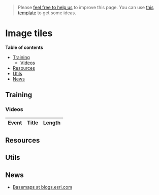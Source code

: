 > Please [feel free to help us](#contributions) to improve this page. You can use [this template](https://github.com/esri-es/awesome-arcgis/blob/master/RESOURCE_PAGE_TEMPLATE.md) to get some ideas.

# Image tiles
<!-- START doctoc generated TOC please keep comment here to allow auto update -->
<!-- DON'T EDIT THIS SECTION, INSTEAD RE-RUN doctoc TO UPDATE -->
**Table of contents**

- [Training](#training)
  - [Videos](#videos)
- [Resources](#resources)
- [Utils](#utils)
- [News](#news)

<!-- END doctoc generated TOC please keep comment here to allow auto update -->

## Training

### Videos

|Event|Title|Length|
|---|---|---|


## Resources


## Utils



## News
* [Basemaps at blogs.esri.com](https://blogs.esri.com/esri/arcgis/tag/basemap/)



